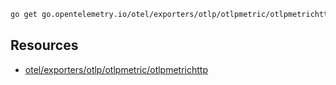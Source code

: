 ```sh
go get go.opentelemetry.io/otel/exporters/otlp/otlpmetric/otlpmetrichttp
```

## Resources
- [otel/exporters/otlp/otlpmetric/otlpmetrichttp](https://pkg.go.dev/go.opentelemetry.io/otel/exporters/otlp/otlpmetric/otlpmetrichttp)
